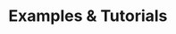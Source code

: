 # Examples &amp; Tutorials

<!-- Main examples section page. Overview of available examples and tutorials, organized by complexity and use case. Provide guidance on choosing appropriate learning resources. -->

